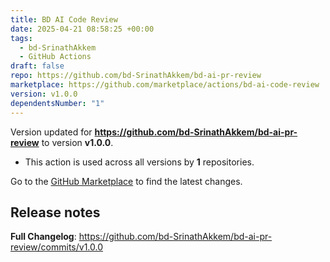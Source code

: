 ```yaml
---
title: BD AI Code Review
date: 2025-04-21 08:58:25 +00:00
tags:
  - bd-SrinathAkkem
  - GitHub Actions
draft: false
repo: https://github.com/bd-SrinathAkkem/bd-ai-pr-review
marketplace: https://github.com/marketplace/actions/bd-ai-code-review
version: v1.0.0
dependentsNumber: "1"
---
```



Version updated for **https://github.com/bd-SrinathAkkem/bd-ai-pr-review** to version **v1.0.0**.
- This action is used across all versions by **1** repositories.

Go to the [GitHub Marketplace](https://github.com/marketplace/actions/bd-ai-code-review) to find the latest changes.

## Release notes

**Full Changelog**: https://github.com/bd-SrinathAkkem/bd-ai-pr-review/commits/v1.0.0
